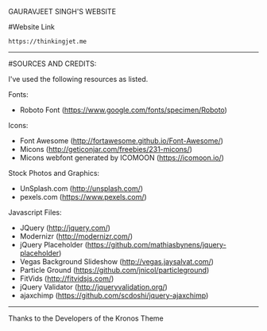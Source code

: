 GAURAVJEET SINGH'S WEBSITE

#Website Link
```
https://thinkingjet.me
```

-------------------------------------------------------------------------------------------------------


#SOURCES AND CREDITS:

I've used the following resources as listed.

Fonts:
 - Roboto Font (https://www.google.com/fonts/specimen/Roboto)

Icons:
 - Font Awesome (http://fortawesome.github.io/Font-Awesome/)
 - Micons (http://geticonjar.com/freebies/231-micons/)
 - Micons webfont generated by ICOMOON (https://icomoon.io/)

Stock Photos and Graphics:
 - UnSplash.com (http://unsplash.com/)
 - pexels.com (https://www.pexels.com/)
 
Javascript Files:

 - JQuery (http://jquery.com/)
 - Modernizr (http://modernizr.com/)
 - jQuery Placeholder (https://github.com/mathiasbynens/jquery-placeholder)
 - Vegas Background Slideshow (http://vegas.jaysalvat.com/)
 - Particle Ground (https://github.com/jnicol/particleground) 
 - FitVids (http://fitvidsjs.com/)
 - jQuery Validator (http://jqueryvalidation.org/)
 - ajaxchimp (https://github.com/scdoshi/jquery-ajaxchimp)
 

--------------------------------------------------------------------------------------------------------- 

Thanks to the Developers of the Kronos Theme
